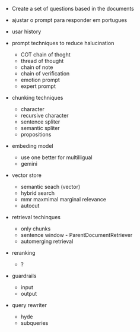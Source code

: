 - Create a set of questions based in the documents
- ajustar o prompt para responder em portugues
- usar history
- prompt techniques to reduce halucination
    - COT chain of thoght
    - thread of thought
    - chain of note
    - chain of verification
    - emotion prompt
    - expert prompt
- chunking techniques
    - character
    - recursive character
    - sentence spliter
    - semantic spliter
    - propositions
- embeding model
    - use one better for multilligual
    - gemini
- vector store
    - semantic seach (vector)
    - hybrid search
    - mmr maxmimal marginal relevance
    - autocut
- retrieval techinques
    - only chunks
    - sentence window - ParentDocumentRetriever
    - automerging retrieval

- reranking
    - ?
- guardrails
    - input
    - output
- query rewriter
    - hyde
    - subqueries


